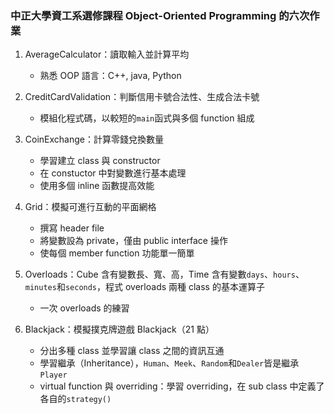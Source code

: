 ### 中正大學資工系選修課程 Object-Oriented Programming 的六次作業
1. AverageCalculator：讀取輸入並計算平均
   * 熟悉 OOP 語言：C++, java, Python

2. CreditCardValidation：判斷信用卡號合法性、生成合法卡號
   * 模組化程式碼，以較短的`main`函式與多個 function 組成

3. CoinExchange：計算零錢兌換數量
   * 學習建立 class 與 constructor
   * 在 constuctor 中對變數進行基本處理
   * 使用多個 inline 函數提高效能

4. Grid：模擬可進行互動的平面網格
   * 撰寫 header file
   * 將變數設為 private，僅由 public interface 操作
   * 使每個 member function 功能單一簡單

5. Overloads：Cube 含有變數長、寬、高，Time 含有變數`days`、`hours`、`minutes`和`seconds`，程式 overloads 兩種 class 的基本運算子
   * 一次 overloads 的練習

6. Blackjack：模擬撲克牌遊戲 Blackjack（21 點）
   * 分出多種 class 並學習讓 class 之間的資訊互通
   * 學習繼承（Inheritance），`Human`、`Meek`、`Random`和`Dealer`皆是繼承`Player`
   * virtual function 與 overriding：學習 overriding，在 sub class 中定義了各自的`strategy()`
